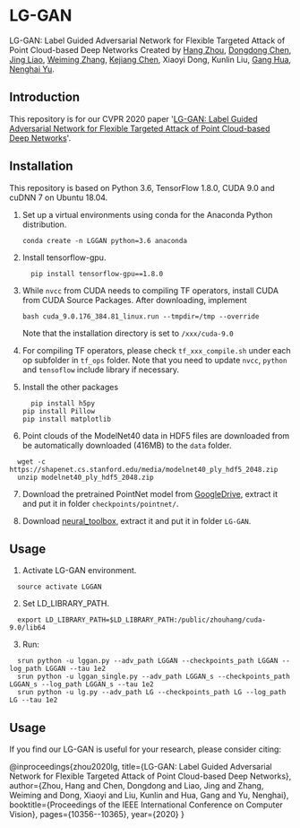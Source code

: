 # LG-GAN
LG-GAN: Label Guided Adversarial Network for Flexible Targeted Attack of Point Cloud-based Deep Networks
Created by [Hang Zhou](http://home.ustc.edu.cn/~zh2991/), [Dongdong Chen](http://www.dongdongchen.bid/), [Jing Liao](https://liaojing.github.io/html/), [Weiming Zhang](http://staff.ustc.edu.cn/~zhangwm/index.html), [Kejiang Chen](http://home.ustc.edu.cn/~chenkj/), Xiaoyi Dong, Kunlin Liu, [Gang Hua](https://www.ganghua.org/), [Nenghai Yu](http://staff.ustc.edu.cn/~ynh/).

Introduction
--
This repository is for our CVPR 2020 paper '[LG-GAN: Label Guided Adversarial Network for Flexible Targeted Attack of Point Cloud-based Deep Networks](https://openaccess.thecvf.com/content_CVPR_2020/html/Zhou_LG-GAN_Label_Guided_Adversarial_Network_for_Flexible_Targeted_Attack_of_CVPR_2020_paper.html)'. 

Installation
--
This repository is based on Python 3.6, TensorFlow 1.8.0, CUDA 9.0 and cuDNN 7 on Ubuntu 18.04.

1. Set up a virtual environments using conda for the Anaconda Python distribution.

   ```shell
   conda create -n LGGAN python=3.6 anaconda
   ```

2. Install tensorflow-gpu.

   ```shell
 	 pip install tensorflow-gpu==1.8.0
   ```

3. While `nvcc` from CUDA needs to compiling TF operators, install CUDA from CUDA Source Packages. 
   After downloading, implement

   ```shell
   bash cuda_9.0.176_384.81_linux.run --tmpdir=/tmp --override
   ```

   Note that the installation directory is set to `/xxx/cuda-9.0`

4. For compiling TF operators, please check `tf_xxx_compile.sh` under each op subfolder in `tf_ops` folder. Note that you need to update `nvcc`, `python` and `tensoflow` include library if necessary. 

5. Install the other packages

   ```shell
	 pip install h5py
   pip install Pillow
   pip install matplotlib
   ```

6. Point clouds of the ModelNet40 data in HDF5 files are downloaded from  be automatically downloaded (416MB) to the `data` folder. 

  ```shell
	wget -c https://shapenet.cs.stanford.edu/media/modelnet40_ply_hdf5_2048.zip
	unzip modelnet40_ply_hdf5_2048.zip
  ```

7. Download the pretrained PointNet model from [GoogleDrive](https://drive.google.com/drive/folders/11c6v_umZmSHiq-1TLKpSyPQK0E9fDkMU), extract it and put it in folder `checkpoints/pointnet/`. 

8. Download [neural_toolbox](https://github.com/GuessWhatGame/neural_toolbox), extract it and put it in folder `LG-GAN`. 

Usage
--

1. Activate LG-GAN environment.

  ```shell
	source activate LGGAN
  ```

2. Set LD_LIBRARY_PATH.

  ```shell
	export LD_LIBRARY_PATH=$LD_LIBRARY_PATH:/public/zhouhang/cuda-9.0/lib64
  ```

3. Run:

  ```shell
	srun python -u lggan.py --adv_path LGGAN --checkpoints_path LGGAN --log_path LGGAN --tau 1e2
	srun python -u lggan_single.py --adv_path LGGAN_s --checkpoints_path LGGAN_s --log_path LGGAN_s --tau 1e2
	srun python -u lg.py --adv_path LG --checkpoints_path LG --log_path LG --tau 1e2
  ```

Usage
--

If you find our LG-GAN is useful for your research, please consider citing:


@inproceedings{zhou2020lg,
   title={LG-GAN: Label Guided Adversarial Network for Flexible Targeted Attack of Point Cloud-based Deep Networks},
   author={Zhou, Hang and Chen, Dongdong and Liao, Jing and Zhang, Weiming and Dong, Xiaoyi and Liu, Kunlin and Hua, Gang and Yu, Nenghai},
   booktitle={Proceedings of the IEEE International Conference on Computer Vision},
   pages={10356--10365},
   year={2020}
 }
